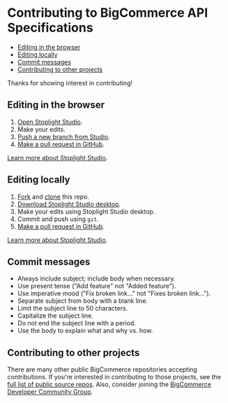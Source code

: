 # Contributing to BigCommerce API Specifications

- [Editing in the browser](#editing-in-the-browser)
- [Editing locally](#editing-locally)
- [Commit messages](#commit-messages)
- [Contributing to other projects](#contributing-to-other-projects)

Thanks for showing interest in contributing!

## Editing in the browser

1. [Open Stoplight Studio](https://bigcommerce.stoplight.io/studio/api-reference/edit).
2. Make your edits.
3. [Push a new branch from Studio](https://meta.stoplight.io/docs/studio/docs/Basics/04-common-git-tasks.md).
4. [Make a pull request in GitHub](https://docs.github.com/en/free-pro-team@latest/github/collaborating-with-issues-and-pull-requests/creating-a-pull-request).

[Learn more about Stoplight Studio](https://meta.stoplight.io/docs/studio/README.md).

## Editing locally

1. [Fork](https://docs.github.com/en/free-pro-team@latest/github/getting-started-with-github/fork-a-repo) and [clone](https://docs.github.com/en/free-pro-team@latest/github/creating-cloning-and-archiving-repositories/cloning-a-repository) this repo.
2. [Download Stoplight Studio desktop](https://stoplight.io/studio/).
3. Make your edits using Stoplight Studio desktop.
4. Commit and push using `git`.
5. [Make a pull request in GitHub](https://docs.github.com/en/free-pro-team@latest/github/collaborating-with-issues-and-pull-requests/creating-a-pull-request).

[Learn more about Stoplight Studio](https://meta.stoplight.io/docs/studio/README.md).

## Commit messages

* Always include subject; include body when necessary.
* Use present tense ("Add feature" not "Added feature").
* Use imperative mood ("Fix broken link..." not "Fixes broken link...").
* Separate subject from body with a blank line.
* Limit the subject line to 50 characters.
* Capitalize the subject line.
* Do not end the subject line with a period.
* Use the body to explain what and why vs. how.

## Contributing to other projects

There are many other public BigCommerce repositories accepting contributions. If you're interested in contributing to those projects, see the [full list of public source repos](https://github.com/bigcommerce?utf8=%E2%9C%93&q=is%3Apublic&type=source&language=). Also, consider joining the [BigCommerce Developer Community Group](https://support.bigcommerce.com/s/group/0F913000000HLjECAW/bigcommerce-developers).

